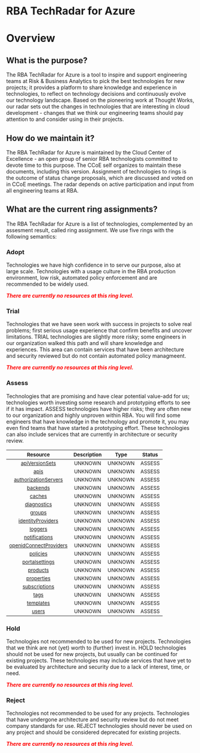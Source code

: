 
RBA TechRadar for Azure
=======================

# Overview

## What is the purpose?


The RBA TechRadar for Azure is a tool to inspire and support engineering teams at Risk & Business Analytics to pick the best technologies for new projects; it provides a platform to share knowledge and experience in technologies, to reflect on technology decisions and continuously evolve our technology landscape.  Based on the pioneering work at Thought Works, our radar sets out the changes in technologies that are interesting in cloud development - changes that we think our engineering teams should pay attention to and consider using in their projects.
## How do we maintain it?


The RBA TechRadar for Azure is maintained by the Cloud Center of Excellence - an open group of senior RBA technologists committed to devote time to this purpose.  The CCoE self organizes to maintain these documents, including this version.  Assignment of technologies to rings is the outcome of status change proposals, which are discussed and voted on in CCoE meetings.  The radar depends on active participation and input from all engineering teams at RBA.
## What are the current ring assignments?


The RBA TechRadar for Azure is a list of technologies, complemented by an assesment result, called ring assignment.  We use five rings with the following semantics:
### Adopt


Technologies we have high confidence in to serve our purpose, also at large scale.  Technologies with a usage culture in the RBA production environment, low risk, automated policy enforcement and are recommended to be widely used.  
  
***<font color="red"> There are currently no resources at this ring level. </font>***
### Trial


Technologies that we have seen work with success in projects to solve real problems;  first serious usage experience that confirm benefits and uncover limitations.  TRIAL technologies are slightly more risky; some engineers in our organization walked this path and will share knowledge and experiences.  This area can contain services that have been architecture and security reviewed but do not contain automated policy managmeent.  
  
***<font color="red"> There are currently no resources at this ring level. </font>***
### Assess


Technologies that are promising and have clear potential value-add for us; technologies worth investing some research and prototyping efforts to see if it has impact.  ASSESS technologies have higher risks;  they are often new to our organization and highly unproven within RBA.  You will find some engineers that have knowledge in the technology and promote it, you may even find teams that have started a prototyping effort.  These technologies can also include services that are currently in architecture or security review.  

|<sub>Resource</sub>|<sub>Description</sub>|<sub>Type</sub>|<sub>Status</sub>|
| :---: | :---: | :---: | :---: |
|<sub>[apiVersionSets](https://github.com/openrba/python-azure-techradar/tree/master/Microsoft.Advisor/service/apiVersionSets)</sub>|<sub>UNKNOWN</sub>|<sub>UNKNOWN</sub>|<sub>ASSESS</sub>|
|<sub>[apis](https://github.com/openrba/python-azure-techradar/tree/master/Microsoft.Advisor/service/apis)</sub>|<sub>UNKNOWN</sub>|<sub>UNKNOWN</sub>|<sub>ASSESS</sub>|
|<sub>[authorizationServers](https://github.com/openrba/python-azure-techradar/tree/master/Microsoft.Advisor/service/authorizationServers)</sub>|<sub>UNKNOWN</sub>|<sub>UNKNOWN</sub>|<sub>ASSESS</sub>|
|<sub>[backends](https://github.com/openrba/python-azure-techradar/tree/master/Microsoft.Advisor/service/backends)</sub>|<sub>UNKNOWN</sub>|<sub>UNKNOWN</sub>|<sub>ASSESS</sub>|
|<sub>[caches](https://github.com/openrba/python-azure-techradar/tree/master/Microsoft.Advisor/service/caches)</sub>|<sub>UNKNOWN</sub>|<sub>UNKNOWN</sub>|<sub>ASSESS</sub>|
|<sub>[diagnostics](https://github.com/openrba/python-azure-techradar/tree/master/Microsoft.Advisor/service/diagnostics)</sub>|<sub>UNKNOWN</sub>|<sub>UNKNOWN</sub>|<sub>ASSESS</sub>|
|<sub>[groups](https://github.com/openrba/python-azure-techradar/tree/master/Microsoft.Advisor/service/groups)</sub>|<sub>UNKNOWN</sub>|<sub>UNKNOWN</sub>|<sub>ASSESS</sub>|
|<sub>[identityProviders](https://github.com/openrba/python-azure-techradar/tree/master/Microsoft.Advisor/service/identityProviders)</sub>|<sub>UNKNOWN</sub>|<sub>UNKNOWN</sub>|<sub>ASSESS</sub>|
|<sub>[loggers](https://github.com/openrba/python-azure-techradar/tree/master/Microsoft.Advisor/service/loggers)</sub>|<sub>UNKNOWN</sub>|<sub>UNKNOWN</sub>|<sub>ASSESS</sub>|
|<sub>[notifications](https://github.com/openrba/python-azure-techradar/tree/master/Microsoft.Advisor/service/notifications)</sub>|<sub>UNKNOWN</sub>|<sub>UNKNOWN</sub>|<sub>ASSESS</sub>|
|<sub>[openidConnectProviders](https://github.com/openrba/python-azure-techradar/tree/master/Microsoft.Advisor/service/openidConnectProviders)</sub>|<sub>UNKNOWN</sub>|<sub>UNKNOWN</sub>|<sub>ASSESS</sub>|
|<sub>[policies](https://github.com/openrba/python-azure-techradar/tree/master/Microsoft.Advisor/service/policies)</sub>|<sub>UNKNOWN</sub>|<sub>UNKNOWN</sub>|<sub>ASSESS</sub>|
|<sub>[portalsettings](https://github.com/openrba/python-azure-techradar/tree/master/Microsoft.Advisor/service/portalsettings)</sub>|<sub>UNKNOWN</sub>|<sub>UNKNOWN</sub>|<sub>ASSESS</sub>|
|<sub>[products](https://github.com/openrba/python-azure-techradar/tree/master/Microsoft.Advisor/service/products)</sub>|<sub>UNKNOWN</sub>|<sub>UNKNOWN</sub>|<sub>ASSESS</sub>|
|<sub>[properties](https://github.com/openrba/python-azure-techradar/tree/master/Microsoft.Advisor/service/properties)</sub>|<sub>UNKNOWN</sub>|<sub>UNKNOWN</sub>|<sub>ASSESS</sub>|
|<sub>[subscriptions](https://github.com/openrba/python-azure-techradar/tree/master/Microsoft.Advisor/service/subscriptions)</sub>|<sub>UNKNOWN</sub>|<sub>UNKNOWN</sub>|<sub>ASSESS</sub>|
|<sub>[tags](https://github.com/openrba/python-azure-techradar/tree/master/Microsoft.Advisor/service/tags)</sub>|<sub>UNKNOWN</sub>|<sub>UNKNOWN</sub>|<sub>ASSESS</sub>|
|<sub>[templates](https://github.com/openrba/python-azure-techradar/tree/master/Microsoft.Advisor/service/templates)</sub>|<sub>UNKNOWN</sub>|<sub>UNKNOWN</sub>|<sub>ASSESS</sub>|
|<sub>[users](https://github.com/openrba/python-azure-techradar/tree/master/Microsoft.Advisor/service/users)</sub>|<sub>UNKNOWN</sub>|<sub>UNKNOWN</sub>|<sub>ASSESS</sub>|

### Hold


Technologies not recommended to be used for new projects. Technologies that we think are not (yet) worth to (further) invest in.  HOLD technologies should not be used for new projects, but usually can be continued for existing projects.  These technologies may include services that have yet to be evaluated by architecture and security due to a lack of interest, time, or need.  
  
***<font color="red"> There are currently no resources at this ring level. </font>***
### Reject


Technologies not recommended to be used for any projects. Technologies that have undergone architecture and security review but do not meet company standards for use.  REJECT technologies should never be used on any project and should be considered deprecated for existing projects.  
  
***<font color="red"> There are currently no resources at this ring level. </font>***
